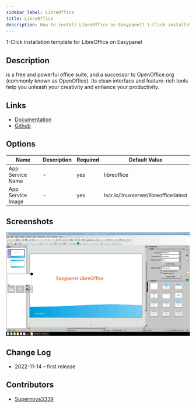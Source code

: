 ```yaml
---
sidebar_label: LibreOffice
title: LibreOffice
description: How to install LibreOffice on Easypanel? 1-Click installation template for LibreOffice on Easypanel
---
```


<!-- generated -->

1-Click installation template for LibreOffice on Easypanel

## Description

is a free and powerful office suite, and a successor to OpenOffice.org (commonly known as OpenOffice). Its clean interface and feature-rich tools help you unleash your creativity and enhance your productivity.

## Links

- [Documentation](https://docs.linuxserver.io/images/docker-libreoffice)
- [Github](https://github.com/linuxserver/docker-libreoffice)

## Options

Name | Description | Required | Default Value
-|-|-|-
App Service Name | - | yes | libreoffice
App Service Image | - | yes | lscr.io/linuxserver/libreoffice:latest

## Screenshots

![LibreOffice Screenshot](./assets/screenshot.png)

## Change Log

- 2022-11-14 – first release

## Contributors

- [Supernova3339](https://github.com/Supernova3339)
